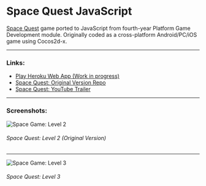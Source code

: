 # Space Quest JavaScript

[Space Quest](https://spacequest.herokuapp.com/) game ported to JavaScript from fourth-year Platform Game Development module. Originally coded as a cross-platform Android/PC/iOS game using Cocos2d-x.

---

### Links:

* [Play Heroku Web App (Work in progress)](https://spacequest.herokuapp.com/ "Play Heroku Web App (Work in progress)")
* [Space Quest: Original Version Repo](https://github.com/joeaoregan/LIT-Yr4-PlatformGameDevelopment "Space Quest: Original Version Repo")
* [Space Quest: YouTube Trailer](https://www.youtube.com/watch?feature=player_embedded&v=TVLTJW5FwQs "Space Quest: YouTube Trailer")

---

### Screenshots:

![Space Game: Level 2](https://raw.githubusercontent.com/joeaoregan/LIT-Yr4-PlatformGameDevelopment/master/Screenshots/SpaceGame7Level2.jpg "Space Shooter: Level 2")
###### Space Quest: Level 2 (Original Version)

---

![Space Game: Level 3](https://raw.githubusercontent.com/joeaoregan/LIT-Yr4-PlatformGameDevelopment/master/Screenshots/SpaceGame12AsteroidsAndEnemies.jpg "Space Shooter: Level 3")
###### Space Quest: Level 3